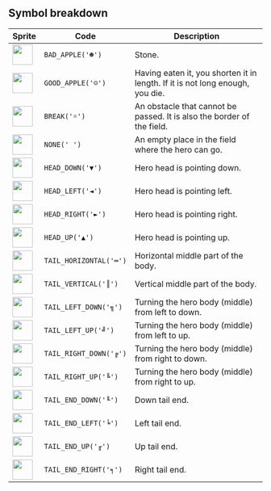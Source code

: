 <meta charset="UTF-8">

## Symbol breakdown
| Sprite | Code | Description |
| -------- | -------- | -------- |
|<img src="/codenjoy-contest/resources/knibert/sprite/bad_apple.png" style="width:40px;" /> | `BAD_APPLE('☻')` | Stone. | 
|<img src="/codenjoy-contest/resources/knibert/sprite/good_apple.png" style="width:40px;" /> | `GOOD_APPLE('☺')` | Having eaten it, you shorten it in length. If it is not long enough, you die. | 
|<img src="/codenjoy-contest/resources/knibert/sprite/break.png" style="width:40px;" /> | `BREAK('☼')` | An obstacle that cannot be passed. It is also the border of the field. | 
|<img src="/codenjoy-contest/resources/knibert/sprite/none.png" style="width:40px;" /> | `NONE(' ')` | An empty place in the field where the hero can go. | 
|<img src="/codenjoy-contest/resources/knibert/sprite/head_down.png" style="width:40px;" /> | `HEAD_DOWN('▼')` | Hero head is pointing down. | 
|<img src="/codenjoy-contest/resources/knibert/sprite/head_left.png" style="width:40px;" /> | `HEAD_LEFT('◄')` | Hero head is pointing left. | 
|<img src="/codenjoy-contest/resources/knibert/sprite/head_right.png" style="width:40px;" /> | `HEAD_RIGHT('►')` | Hero head is pointing right. | 
|<img src="/codenjoy-contest/resources/knibert/sprite/head_up.png" style="width:40px;" /> | `HEAD_UP('▲')` | Hero head is pointing up. | 
|<img src="/codenjoy-contest/resources/knibert/sprite/tail_horizontal.png" style="width:40px;" /> | `TAIL_HORIZONTAL('═')` | Horizontal middle part of the body. | 
|<img src="/codenjoy-contest/resources/knibert/sprite/tail_vertical.png" style="width:40px;" /> | `TAIL_VERTICAL('║')` | Vertical middle part of the body. | 
|<img src="/codenjoy-contest/resources/knibert/sprite/tail_left_down.png" style="width:40px;" /> | `TAIL_LEFT_DOWN('╗')` | Turning the hero body (middle) from left to down. | 
|<img src="/codenjoy-contest/resources/knibert/sprite/tail_left_up.png" style="width:40px;" /> | `TAIL_LEFT_UP('╝')` | Turning the hero body (middle) from left to up. | 
|<img src="/codenjoy-contest/resources/knibert/sprite/tail_right_down.png" style="width:40px;" /> | `TAIL_RIGHT_DOWN('╔')` | Turning the hero body (middle) from right to down. | 
|<img src="/codenjoy-contest/resources/knibert/sprite/tail_right_up.png" style="width:40px;" /> | `TAIL_RIGHT_UP('╚')` | Turning the hero body (middle) from right to up. | 
|<img src="/codenjoy-contest/resources/knibert/sprite/tail_end_down.png" style="width:40px;" /> | `TAIL_END_DOWN('╙')` | Down tail end. | 
|<img src="/codenjoy-contest/resources/knibert/sprite/tail_end_left.png" style="width:40px;" /> | `TAIL_END_LEFT('╘')` | Left tail end. | 
|<img src="/codenjoy-contest/resources/knibert/sprite/tail_end_up.png" style="width:40px;" /> | `TAIL_END_UP('╓')` | Up tail end. | 
|<img src="/codenjoy-contest/resources/knibert/sprite/tail_end_right.png" style="width:40px;" /> | `TAIL_END_RIGHT('╕')` | Right tail end. | 
